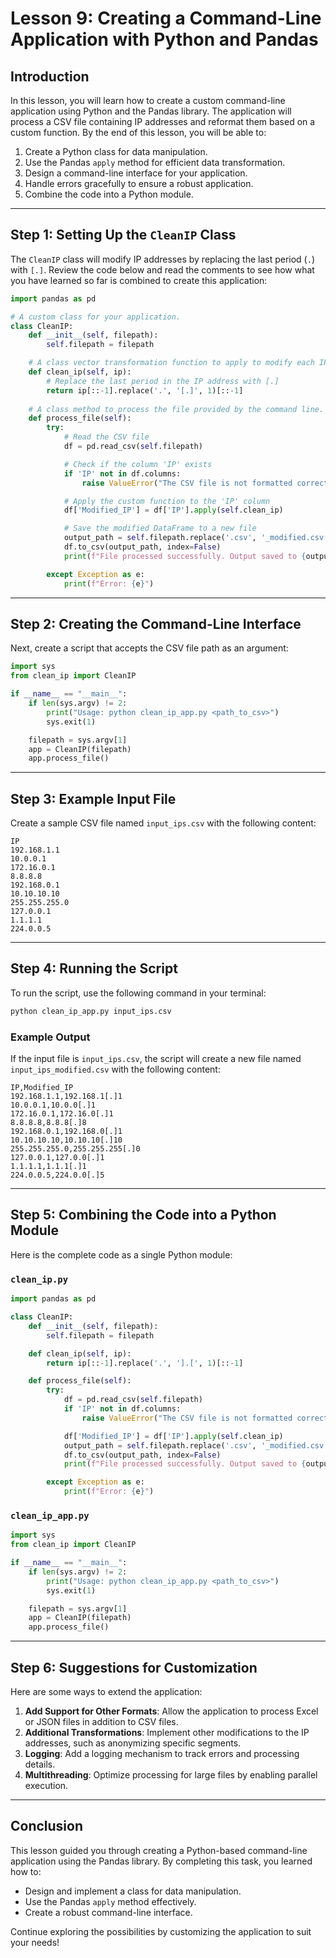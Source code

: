# Lesson 9: Creating a Command-Line Application with Python and Pandas

## Introduction
In this lesson, you will learn how to create a custom command-line application using Python and the Pandas library. The application will process a CSV file containing IP addresses and reformat them based on a custom function. By the end of this lesson, you will be able to:

1. Create a Python class for data manipulation.
2. Use the Pandas `apply` method for efficient data transformation.
3. Design a command-line interface for your application.
4. Handle errors gracefully to ensure a robust application.
5. Combine the code into a Python module.

---

## Step 1: Setting Up the `CleanIP` Class

The `CleanIP` class will modify IP addresses by replacing the last period (`.`) with `[.]`. Review the code below and read the comments to see how what you have learned so far is combined to create this application:

```python
import pandas as pd

# A custom class for your application.
class CleanIP:
    def __init__(self, filepath):
        self.filepath = filepath

    # A class vector transformation function to apply to modify each IP address string.
    def clean_ip(self, ip):
        # Replace the last period in the IP address with [.]
        return ip[::-1].replace('.', '[.]', 1)[::-1]
    
    # A class method to process the file provided by the command line.
    def process_file(self):
        try:
            # Read the CSV file
            df = pd.read_csv(self.filepath)

            # Check if the column 'IP' exists
            if 'IP' not in df.columns:
                raise ValueError("The CSV file is not formatted correctly. Missing 'IP' column.")

            # Apply the custom function to the 'IP' column
            df['Modified_IP'] = df['IP'].apply(self.clean_ip)

            # Save the modified DataFrame to a new file
            output_path = self.filepath.replace('.csv', '_modified.csv')
            df.to_csv(output_path, index=False)
            print(f"File processed successfully. Output saved to {output_path}")

        except Exception as e:
            print(f"Error: {e}")
```

---

## Step 2: Creating the Command-Line Interface

Next, create a script that accepts the CSV file path as an argument:

```python
import sys
from clean_ip import CleanIP

if __name__ == "__main__":
    if len(sys.argv) != 2:
        print("Usage: python clean_ip_app.py <path_to_csv>")
        sys.exit(1)

    filepath = sys.argv[1]
    app = CleanIP(filepath)
    app.process_file()
```

---

## Step 3: Example Input File

Create a sample CSV file named `input_ips.csv` with the following content:

```
IP
192.168.1.1
10.0.0.1
172.16.0.1
8.8.8.8
192.168.0.1
10.10.10.10
255.255.255.0
127.0.0.1
1.1.1.1
224.0.0.5
```

---

## Step 4: Running the Script

To run the script, use the following command in your terminal:

```bash
python clean_ip_app.py input_ips.csv
```

### Example Output

If the input file is `input_ips.csv`, the script will create a new file named `input_ips_modified.csv` with the following content:

```
IP,Modified_IP
192.168.1.1,192.168.1[.]1
10.0.0.1,10.0.0[.]1
172.16.0.1,172.16.0[.]1
8.8.8.8,8.8.8[.]8
192.168.0.1,192.168.0[.]1
10.10.10.10,10.10.10[.]10
255.255.255.0,255.255.255[.]0
127.0.0.1,127.0.0[.]1
1.1.1.1,1.1.1[.]1
224.0.0.5,224.0.0[.]5
```

---

## Step 5: Combining the Code into a Python Module

Here is the complete code as a single Python module:

### `clean_ip.py`

```python
import pandas as pd

class CleanIP:
    def __init__(self, filepath):
        self.filepath = filepath

    def clean_ip(self, ip):
        return ip[::-1].replace('.', '].[', 1)[::-1]

    def process_file(self):
        try:
            df = pd.read_csv(self.filepath)
            if 'IP' not in df.columns:
                raise ValueError("The CSV file is not formatted correctly. Missing 'IP' column.")

            df['Modified_IP'] = df['IP'].apply(self.clean_ip)
            output_path = self.filepath.replace('.csv', '_modified.csv')
            df.to_csv(output_path, index=False)
            print(f"File processed successfully. Output saved to {output_path}")

        except Exception as e:
            print(f"Error: {e}")
```

### `clean_ip_app.py`

```python
import sys
from clean_ip import CleanIP

if __name__ == "__main__":
    if len(sys.argv) != 2:
        print("Usage: python clean_ip_app.py <path_to_csv>")
        sys.exit(1)

    filepath = sys.argv[1]
    app = CleanIP(filepath)
    app.process_file()
```

---

## Step 6: Suggestions for Customization

Here are some ways to extend the application:

1. **Add Support for Other Formats**: Allow the application to process Excel or JSON files in addition to CSV files.
2. **Additional Transformations**: Implement other modifications to the IP addresses, such as anonymizing specific segments.
3. **Logging**: Add a logging mechanism to track errors and processing details.
4. **Multithreading**: Optimize processing for large files by enabling parallel execution.

---

## Conclusion
This lesson guided you through creating a Python-based command-line application using the Pandas library. By completing this task, you learned how to:

- Design and implement a class for data manipulation.
- Use the Pandas `apply` method effectively.
- Create a robust command-line interface.

Continue exploring the possibilities by customizing the application to suit your needs!

